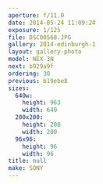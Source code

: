 ```yaml
---
aperture: f/11.0
date: 2014-05-24 11:09:24
exposure: 1/125
file: DSC00568.JPG
gallery: 2014-edinburgh-1
layout: gallery-photo
model: NEX-3N
next: b929a9f
ordering: 30
previous: b19ebe8
sizes:
  640w:
    height: 963
    width: 640
  200x200:
    height: 200
    width: 200
  96x96:
    height: 96
    width: 96
title: null
make: SONY
---
```

